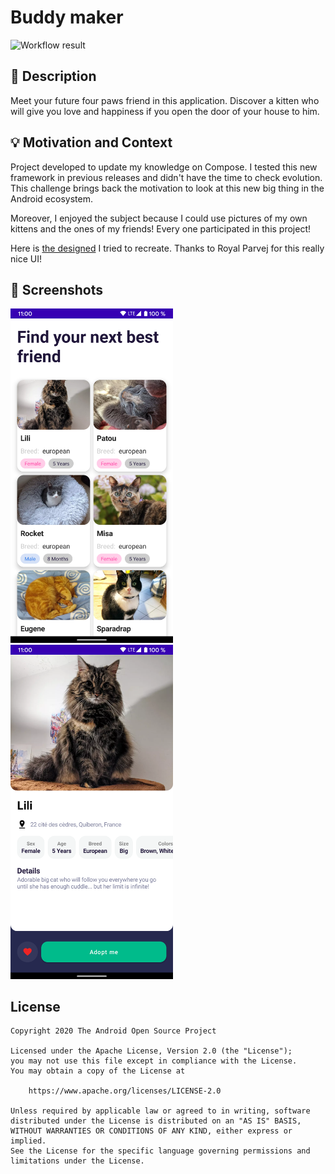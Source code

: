 # Buddy maker

![Workflow result](https://github.com/bowserf/android-dev-challenge-compose-1/workflows/Check/badge.svg)

## :scroll: Description
Meet your future four paws friend in this application. Discover a kitten who will give you love and happiness if you open the door of your house to him.


## :bulb: Motivation and Context

Project developed to update my knowledge on Compose. I tested this new framework in previous releases and didn't have the time to check evolution.
This challenge brings back the motivation to look at this new big thing in the Android ecosystem.

Moreover, I enjoyed the subject because I could use pictures of my own kittens and the ones of my friends! Every one participated in this project!

Here is [the designed](https://dribbble.com/shots/14973110/attachments/6692558?mode=media) I tried to recreate. Thanks to Royal Parvej for this really nice UI!

## :camera_flash: Screenshots
<img src="/results/screenshot_1.png" width="260">&emsp;<img src="/results/screenshot_2.png" width="260">

## License
```
Copyright 2020 The Android Open Source Project

Licensed under the Apache License, Version 2.0 (the "License");
you may not use this file except in compliance with the License.
You may obtain a copy of the License at

    https://www.apache.org/licenses/LICENSE-2.0

Unless required by applicable law or agreed to in writing, software
distributed under the License is distributed on an "AS IS" BASIS,
WITHOUT WARRANTIES OR CONDITIONS OF ANY KIND, either express or implied.
See the License for the specific language governing permissions and
limitations under the License.
```